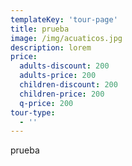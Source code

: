 ```yaml
---
templateKey: 'tour-page'
title: prueba
image: /img/acuaticos.jpg
description: lorem
price:
  adults-discount: 200
  adults-price: 200
  children-discount: 200
  children-price: 200
  q-price: 200
tour-type:
  - ''
---
```

prueba
